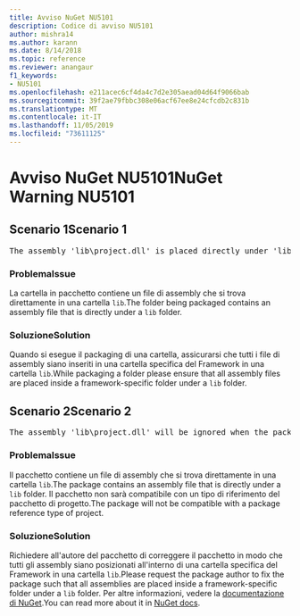 ```yaml
---
title: Avviso NuGet NU5101
description: Codice di avviso NU5101
author: mishra14
ms.author: karann
ms.date: 8/14/2018
ms.topic: reference
ms.reviewer: anangaur
f1_keywords:
- NU5101
ms.openlocfilehash: e211acec6cf4da4c7d2e305aead04d64f9066bab
ms.sourcegitcommit: 39f2ae79fbbc308e06acf67ee8e24cfcdb2c831b
ms.translationtype: MT
ms.contentlocale: it-IT
ms.lasthandoff: 11/05/2019
ms.locfileid: "73611125"
---
```

# <a name="nuget-warning-nu5101"></a><span data-ttu-id="220cb-103">Avviso NuGet NU5101</span><span class="sxs-lookup"><span data-stu-id="220cb-103">NuGet Warning NU5101</span></span>

## <a name="scenario-1"></a><span data-ttu-id="220cb-104">Scenario 1</span><span class="sxs-lookup"><span data-stu-id="220cb-104">Scenario 1</span></span>
<pre>The assembly 'lib\project.dll' is placed directly under 'lib' folder. It is recommended that assemblies be placed inside a framework-specific folder. Move it into a framework-specific folder.</pre>

### <a name="issue"></a><span data-ttu-id="220cb-105">Problema</span><span class="sxs-lookup"><span data-stu-id="220cb-105">Issue</span></span>

<span data-ttu-id="220cb-106">La cartella in pacchetto contiene un file di assembly che si trova direttamente in una cartella `lib`.</span><span class="sxs-lookup"><span data-stu-id="220cb-106">The folder being packaged contains an assembly file that is directly under a `lib` folder.</span></span>


### <a name="solution"></a><span data-ttu-id="220cb-107">Soluzione</span><span class="sxs-lookup"><span data-stu-id="220cb-107">Solution</span></span>

<span data-ttu-id="220cb-108">Quando si esegue il packaging di una cartella, assicurarsi che tutti i file di assembly siano inseriti in una cartella specifica del Framework in una cartella `lib`.</span><span class="sxs-lookup"><span data-stu-id="220cb-108">While packaging a folder please ensure that all assembly files are placed inside a framework-specific folder under a `lib` folder.</span></span>


## <a name="scenario-2"></a><span data-ttu-id="220cb-109">Scenario 2</span><span class="sxs-lookup"><span data-stu-id="220cb-109">Scenario 2</span></span>
<pre>The assembly 'lib\project.dll' will be ignored when the package is installed after the migration.</pre>

### <a name="issue"></a><span data-ttu-id="220cb-110">Problema</span><span class="sxs-lookup"><span data-stu-id="220cb-110">Issue</span></span>

<span data-ttu-id="220cb-111">Il pacchetto contiene un file di assembly che si trova direttamente in una cartella `lib`.</span><span class="sxs-lookup"><span data-stu-id="220cb-111">The package contains an assembly file that is directly under a `lib` folder.</span></span> <span data-ttu-id="220cb-112">Il pacchetto non sarà compatibile con un tipo di riferimento del pacchetto di progetto.</span><span class="sxs-lookup"><span data-stu-id="220cb-112">The package will not be compatible with a package reference type of project.</span></span>


### <a name="solution"></a><span data-ttu-id="220cb-113">Soluzione</span><span class="sxs-lookup"><span data-stu-id="220cb-113">Solution</span></span>

<span data-ttu-id="220cb-114">Richiedere all'autore del pacchetto di correggere il pacchetto in modo che tutti gli assembly siano posizionati all'interno di una cartella specifica del Framework in una cartella `lib`.</span><span class="sxs-lookup"><span data-stu-id="220cb-114">Please request the package author to fix the package such that all assemblies are placed inside a framework-specific folder under a `lib` folder.</span></span> <span data-ttu-id="220cb-115">Per altre informazioni, vedere la [documentazione di NuGet](https://docs.microsoft.com/nuget/consume-packages/migrate-packages-config-to-package-reference).</span><span class="sxs-lookup"><span data-stu-id="220cb-115">You can read more about it in [NuGet docs](https://docs.microsoft.com/nuget/consume-packages/migrate-packages-config-to-package-reference).</span></span>


